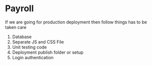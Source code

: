 # Payroll

If we are going for production deployment then follow things has to be taken care

1.  Database  
2.  Separate JS and CSS File
3.  Unit testing code
4.  Deployment publish folder or setup
5.  Login authentication 
